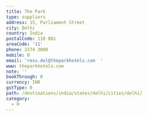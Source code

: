 ```yaml
---
title: The Park
type: suppliers
address: 15, Parliament Street
city: Delhi
country: India
postalCode: 110 001
areaCode: '11'
phone: 2374 3000
mobile: 0
email: 'resv.del@theparkhotels.com  '
www: theparkhotels.com
note: ''
bookThrough: 0
currency: INR
gstType: 0
path: /destinations/india/states/delhi/cities/delhi/
category:
  - H
---
```


